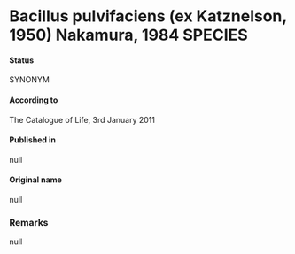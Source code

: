 # Bacillus pulvifaciens (ex Katznelson, 1950) Nakamura, 1984 SPECIES

#### Status
SYNONYM

#### According to
The Catalogue of Life, 3rd January 2011

#### Published in
null

#### Original name
null

### Remarks
null